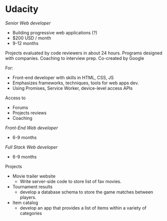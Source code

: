# Udacity
*Senior Web developer*
- Building progressive web applications (?)
- $200 USD / month
- 9-12 months

Projects evaluated by code reviewers in about 24 hours.
Programs designed with companies.
Coaching to interview prep.
Co-created by Google

For: 
- Front-end developer with skills in HTML, CSS, JS
- Emphasizes frameworks, techniques, tools for web apps dev.
- Using Promises, Service Worker, device-level access APIs

Access to
- Forums
- Projects reviews
- Coaching

*Front-End Web developer*
- 6-9 months

*Full Stack Web developer*
- 6-9 months

Projects
- Movie trailer website
   + Write server-side code to store list of fav movies.
- Tournament results
   + develop a database schema to store the game matches between players.
- Item catalog
   + develop an app that provides a list of items within a variety of categories